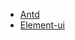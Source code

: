 

- [Antd](https://ant.design/docs/react/introduce-cn)
- [Element-ui](https://elemefe.github.io/element-react/#/zh-CN/quick-start)


